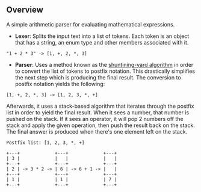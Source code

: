 ## Overview
A simple arithmetic parser for evaluating mathematical expressions.
* **Lexer**: Splits the input text into a list of tokens. Each token is an object that has a string, an enum type and other members associated with it. 
```
"1 + 2 * 3" -> [1, +, 2, *, 3]
```
* **Parser**: Uses a method known as the [shuntining-yard algorithm](https://en.wikipedia.org/wiki/Shunting-yard_algorithm) in order to convert the list of tokens to postfix notation. This drastically simplifies the next step which is producing the final result. 
The conversion to postfix notation yields the following:
```
[1, +, 2, *, 3] -> [1, 2, 3, *, +]
```
Afterwards, it uses a stack-based algorithm that iterates through the postfix list in order to yield the final result. When it sees a number, that number is pushed on the stack. If it sees an operator, it will pop 2 numbers off the stack and apply the given operation, then push the result back on the stack. The final answer is produced when there's one element left on the stack.
```
Postfix list: [1, 2, 3, *, +]

+---+             +---+             +---+
| 3 |             |   |             |   |
+---+             +---+             +---+
| 2 | -> 3 * 2 -> | 6 | -> 6 + 1 -> |   |
+---+             +---+             +---+
| 1 |             | 1 |             | 7 |
+---+             +---+             +---+
```
